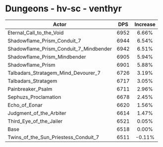 # Dungeons - hv-sc - venthyr
| Actor | DPS | Increase |
|---|:---:|:---:|
|Eternal_Call_to_the_Void|6952|6.66%|
|Shadowflame_Prism_Conduit_7|6944|6.54%|
|Shadowflame_Prism_Conduit_7_Mindbender|6942|6.51%|
|Shadowflame_Prism_Mindbender|6905|5.94%|
|Shadowflame_Prism|6901|5.88%|
|Talbadars_Stratagem_Mind_Devourer_7|6726|3.19%|
|Talbadars_Stratagem|6717|3.05%|
|Painbreaker_Psalm|6711|2.96%|
|Sephuzs_Proclamation|6678|2.45%|
|Echo_of_Eonar|6620|1.56%|
|Judgment_of_the_Arbiter|6614|1.47%|
|Third_Eye_of_the_Jailer|6521|0.05%|
|Base|6518|0.00%|
|Twins_of_the_Sun_Priestess_Conduit_7|6511|-0.11%|
